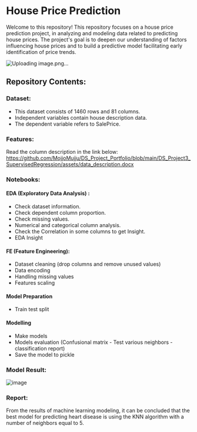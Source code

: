 # House Price Prediction
Welcome to this repository! This repository focuses on a house price prediction project, in analyzing and modeling data related to predicting house prices. The project's goal is to deepen our understanding of factors influencing house prices and to build a predictive model facilitating early identification of price trends.

![Uploading image.png…]()

## Repository Contents:
### Dataset: 
- This dataset consists of 1460 rows and 81 columns.
- Independent variables contain house description data.
- The dependent variable refers to SalePrice.

### Features:
Read the column description in the link below:
https://github.com/MojjoMujju/DS_Project_Portfolio/blob/main/DS_Project3_SupervisedRegression/assets/data_description.docx

### Notebooks:
#### EDA (Exploratory Data Analysis) : 
- Check dataset information.
- Check dependent column proportion.
- Check missing values.
- Numerical and categorical column analysis.
- Check the Correlation in some columns to get Insight.
- EDA Insight

#### FE (Feature Engineering):
- Dataset cleaning (drop columns and remove unused values)
- Data encoding
- Handling missing values
- Features scaling

#### Model Preparation
- Train test split

#### Modelling
- Make models
- Models evaluation (Confusional matrix - Test various neighbors - classification report)
- Save the model to pickle

### Model Result:
![image](https://github.com/MojjoMujju/DS_Project_Portfolio/assets/84460310/d13bccf3-a627-4454-b3e7-082f570f4bbc)

### Report:
From the results of machine learning modeling, it can be concluded that the best model for predicting heart disease is using the KNN algorithm with a number of neighbors equal to 5.

